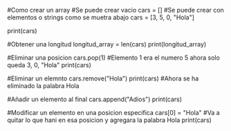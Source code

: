 #Como crear un array
#Se puede crear vacio
cars = []
#Se puede crear con elementos o strings como se muetra abajo
cars = [3, 5, 0, "Hola"]

print(cars)

#Obtener una longitud 
longitud_array = len(cars)
print(longitud_array)

#Eliminar una posicion
cars.pop(1) #Elemento 1 era el numero 5 ahora solo queda 3, 0, "Hola"
print(cars)

#Eliminar un elemnto
cars.remove("Hola")
print(cars)
#Ahora se ha eliminado la palabra Hola

#Añadir un elemento al final
cars.append("Adios")
print(cars)

#Modificar un elemento en una posicion especifica
cars[0] = "Hola" #Va a quitar lo que hani en esa posicion y agregara la palabra Hola
print(cars)
